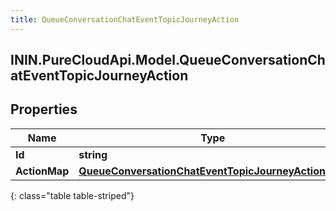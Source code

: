 ```yaml
---
title: QueueConversationChatEventTopicJourneyAction
---
```

## ININ.PureCloudApi.Model.QueueConversationChatEventTopicJourneyAction

## Properties

|Name | Type | Description | Notes|
|------------ | ------------- | ------------- | -------------|
| **Id** | **string** |  | [optional] |
| **ActionMap** | [**QueueConversationChatEventTopicJourneyActionMap**](QueueConversationChatEventTopicJourneyActionMap.html) |  | [optional] |
{: class="table table-striped"}


